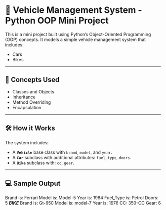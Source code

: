 # 🚗 Vehicle Management System - Python OOP Mini Project

This is a mini project built using Python’s Object-Oriented Programming (OOP) concepts. It models a simple vehicle management system that includes:

- Cars
- Bikes

---

## 🧠 Concepts Used

- Classes and Objects
- Inheritance
- Method Overriding
- Encapsulation

---

## 🛠️ How it Works

The system includes:

- A **`Vehicle`** base class with `brand`, `model`, and `year`.
- A **`Car`** subclass with additional attributes: `fuel_type`, `doors`.
- A **`Bike`** subclass with: `cc`, `gear`.

---

## 💻 Sample Output

Brand is: Ferrari
Model is: Model-5
Year is: 1984
Fuel_Type is: Petrol
Doors: 5
***BIKE***
Brand is: Gt-650
Model is: model-7
Year is: 1976
CC: 350-CC
Gear: 6